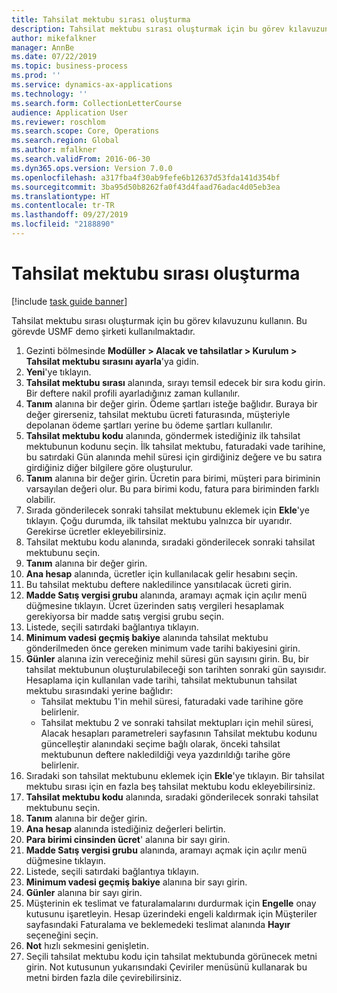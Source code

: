 ```yaml
---
title: Tahsilat mektubu sırası oluşturma
description: Tahsilat mektubu sırası oluşturmak için bu görev kılavuzunu kullanın.
author: mikefalkner
manager: AnnBe
ms.date: 07/22/2019
ms.topic: business-process
ms.prod: ''
ms.service: dynamics-ax-applications
ms.technology: ''
ms.search.form: CollectionLetterCourse
audience: Application User
ms.reviewer: roschlom
ms.search.scope: Core, Operations
ms.search.region: Global
ms.author: mfalkner
ms.search.validFrom: 2016-06-30
ms.dyn365.ops.version: Version 7.0.0
ms.openlocfilehash: a317fba4f30ab9fefe6b12637d53fda141d354bf
ms.sourcegitcommit: 3ba95d50b8262fa0f43d4faad76adac4d05eb3ea
ms.translationtype: HT
ms.contentlocale: tr-TR
ms.lasthandoff: 09/27/2019
ms.locfileid: "2188890"
---
```

# <a name="create-a-collection-letter-sequence"></a>Tahsilat mektubu sırası oluşturma

[!include [task guide banner](../../includes/task-guide-banner.md)]

Tahsilat mektubu sırası oluşturmak için bu görev kılavuzunu kullanın. Bu görevde USMF demo şirketi kullanılmaktadır.

1. Gezinti bölmesinde **Modüller > Alacak ve tahsilatlar > Kurulum > Tahsilat mektubu sırasını ayarla**'ya gidin.
2. **Yeni**'ye tıklayın.
3. **Tahsilat mektubu sırası** alanında, sırayı temsil edecek bir sıra kodu girin. Bir deftere nakil profili ayarladığınız zaman kullanılır.
4. **Tanım** alanına bir değer girin.  Ödeme şartları isteğe bağlıdır. Buraya bir değer girerseniz, tahsilat mektubu ücreti faturasında, müşteriyle depolanan ödeme şartları yerine bu ödeme şartları kullanılır.  
5. **Tahsilat mektubu kodu** alanında, göndermek istediğiniz ilk tahsilat mektubunun kodunu seçin. İlk tahsilat mektubu, faturadaki vade tarihine, bu satırdaki Gün alanında mehil süresi için girdiğiniz değere ve bu satıra girdiğiniz diğer bilgilere göre oluşturulur.  
6. **Tanım** alanına bir değer girin. Ücretin para birimi, müşteri para biriminin varsayılan değeri olur. Bu para birimi kodu, fatura para biriminden farklı olabilir.  
7. Sırada gönderilecek sonraki tahsilat mektubunu eklemek için **Ekle**'ye tıklayın. Çoğu durumda, ilk tahsilat mektubu yalnızca bir uyarıdır. Gerekirse ücretler ekleyebilirsiniz.  
8. Tahsilat mektubu kodu alanında, sıradaki gönderilecek sonraki tahsilat mektubunu seçin.
9. **Tanım** alanına bir değer girin.
10. **Ana hesap** alanında, ücretler için kullanılacak gelir hesabını seçin.
11. Bu tahsilat mektubu deftere nakledilince yansıtılacak ücreti girin.
12. **Madde Satış vergisi grubu** alanında, aramayı açmak için açılır menü düğmesine tıklayın. Ücret üzerinden satış vergileri hesaplamak gerekiyorsa bir madde satış vergisi grubu seçin.  
13. Listede, seçili satırdaki bağlantıya tıklayın.
14. **Minimum vadesi geçmiş bakiye** alanında tahsilat mektubu gönderilmeden önce gereken minimum vade tarihi bakiyesini girin.
15. **Günler** alanına izin vereceğiniz mehil süresi gün sayısını girin. Bu, bir tahsilat mektubunun oluşturulabileceği son tarihten sonraki gün sayısıdır. Hesaplama için kullanılan vade tarihi, tahsilat mektubunun tahsilat mektubu sırasındaki yerine bağlıdır:
    - Tahsilat mektubu 1'in mehil süresi, faturadaki vade tarihine göre belirlenir.
    - Tahsilat mektubu 2 ve sonraki tahsilat mektupları için mehil süresi, Alacak hesapları parametreleri sayfasının Tahsilat mektubu kodunu güncelleştir alanındaki seçime bağlı olarak, önceki tahsilat mektubunun deftere nakledildiği veya yazdırıldığı tarihe göre belirlenir.  
16. Sıradaki son tahsilat mektubunu eklemek için **Ekle**'ye tıklayın. Bir tahsilat mektubu sırası için en fazla beş tahsilat mektubu kodu ekleyebilirsiniz.  
17. **Tahsilat mektubu kodu** alanında, sıradaki gönderilecek sonraki tahsilat mektubunu seçin.
18. **Tanım** alanına bir değer girin.
19. **Ana hesap** alanında istediğiniz değerleri belirtin.
20. **Para birimi cinsinden ücret**' alanına bir sayı girin.
21. **Madde Satış vergisi grubu** alanında, aramayı açmak için açılır menü düğmesine tıklayın.
22. Listede, seçili satırdaki bağlantıya tıklayın.
23. **Minimum vadesi geçmiş bakiye** alanına bir sayı girin.
24. **Günler** alanına bir sayı girin.
25. Müşterinin ek teslimat ve faturalamalarını durdurmak için **Engelle** onay kutusunu işaretleyin. Hesap üzerindeki engeli kaldırmak için Müşteriler sayfasındaki Faturalama ve beklemedeki teslimat alanında **Hayır** seçeneğini seçin.  
26. **Not** hızlı sekmesini genişletin.
27. Seçili tahsilat mektubu kodu için tahsilat mektubunda görünecek metni girin. Not kutusunun yukarısındaki Çeviriler menüsünü kullanarak bu metni birden fazla dile çevirebilirsiniz.  

